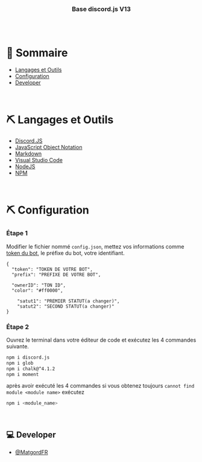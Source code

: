 <h3 align="center">Base discord.js V13</h3>

<br/>
<br/>

# 📝 Sommaire

- [Langages et Outils](#langages_et_outils)
- [Configuration](#configuration)
- [Developer](#developer)

<br/>


# ⛏️ Langages et Outils <a name = "langages_et_outils"></a>

- [Discord.JS](https://discord.js.org/#/) 
- [JavaScript Object Notation](https://www.mongodb.com/) 
- [Markdown](https://docs.github.com/en/repositories/managing-your-repositorys-settings-and-features/customizing-your-repository/about-readmes)
- [Visual Studio Code](https://code.visualstudio.com)
- [NodeJS](https://nodejs.org/en/)
- [NPM](https://www.npmjs.com)

<br/>


# ⛏️ Configuration <a name = "configuration"></a>

### Étape 1

Modifier le fichier nommé  `config.json`, mettez vos informations comme [token du bot](https://discord.com/developers/applications), le préfixe du bot, votre identifiant.



```config
{
  "token": "TOKEN DE VOTRE BOT",
  "prefix": "PREFIXE DE VOTRE BOT",

  "ownerID": "TON ID",
  "color": "#ff0000",

    "satut1": "PREMIER STATUT(a changer)",
    "satut2": "SECOND STATUT(a changer)"
}
```

### Étape 2

Ouvrez le terminal dans votre éditeur de code et exécutez les 4 commandes suivante.

```bash
npm i discord.js
npm i glob
npm i chalk@^4.1.2
npm i moment
```

après avoir exécuté les 4 commandes si vous obtenez toujours  `cannot find module <module name>` exécutez

```bash
npm i <module_name>
```

<br/>


## 💻 Developer <a name = "developer"></a>

- [@MatgordFR](https://discord.com/users/711533499806515220) 
